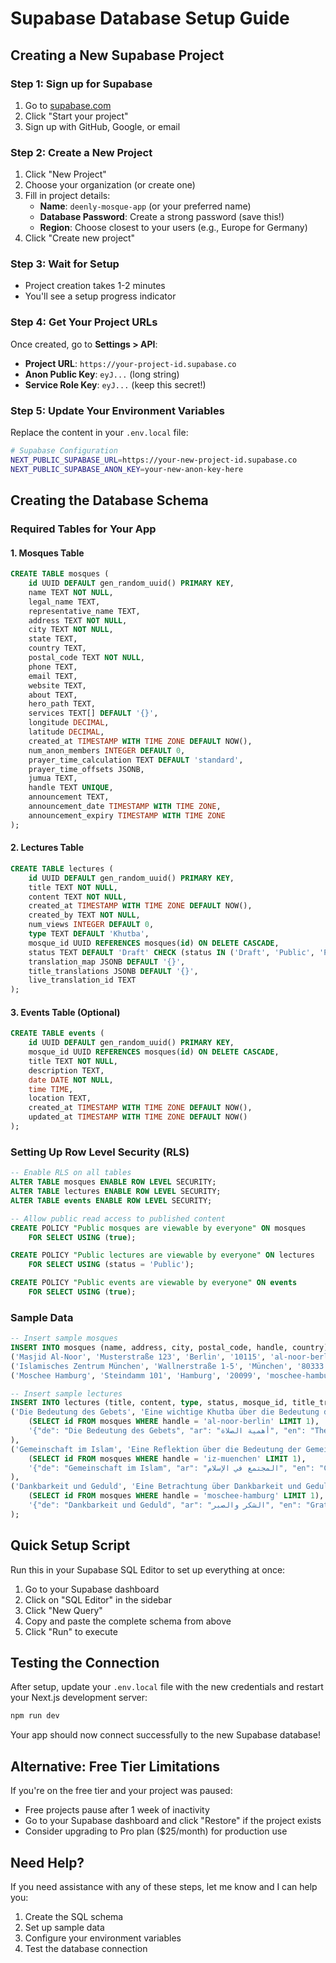# Supabase Database Setup Guide

## Creating a New Supabase Project

### Step 1: Sign up for Supabase

1. Go to [supabase.com](https://supabase.com)
2. Click "Start your project"
3. Sign up with GitHub, Google, or email

### Step 2: Create a New Project

1. Click "New Project"
2. Choose your organization (or create one)
3. Fill in project details:
   - **Name**: `deenly-mosque-app` (or your preferred name)
   - **Database Password**: Create a strong password (save this!)
   - **Region**: Choose closest to your users (e.g., Europe for Germany)
4. Click "Create new project"

### Step 3: Wait for Setup

- Project creation takes 1-2 minutes
- You'll see a setup progress indicator

### Step 4: Get Your Project URLs

Once created, go to **Settings > API**:

- **Project URL**: `https://your-project-id.supabase.co`
- **Anon Public Key**: `eyJ...` (long string)
- **Service Role Key**: `eyJ...` (keep this secret!)

### Step 5: Update Your Environment Variables

Replace the content in your `.env.local` file:

```bash
# Supabase Configuration
NEXT_PUBLIC_SUPABASE_URL=https://your-new-project-id.supabase.co
NEXT_PUBLIC_SUPABASE_ANON_KEY=your-new-anon-key-here
```

## Creating the Database Schema

### Required Tables for Your App

#### 1. Mosques Table

```sql
CREATE TABLE mosques (
    id UUID DEFAULT gen_random_uuid() PRIMARY KEY,
    name TEXT NOT NULL,
    legal_name TEXT,
    representative_name TEXT,
    address TEXT NOT NULL,
    city TEXT NOT NULL,
    state TEXT,
    country TEXT,
    postal_code TEXT NOT NULL,
    phone TEXT,
    email TEXT,
    website TEXT,
    about TEXT,
    hero_path TEXT,
    services TEXT[] DEFAULT '{}',
    longitude DECIMAL,
    latitude DECIMAL,
    created_at TIMESTAMP WITH TIME ZONE DEFAULT NOW(),
    num_anon_members INTEGER DEFAULT 0,
    prayer_time_calculation TEXT DEFAULT 'standard',
    prayer_time_offsets JSONB,
    jumua TEXT,
    handle TEXT UNIQUE,
    announcement TEXT,
    announcement_date TIMESTAMP WITH TIME ZONE,
    announcement_expiry TIMESTAMP WITH TIME ZONE
);
```

#### 2. Lectures Table

```sql
CREATE TABLE lectures (
    id UUID DEFAULT gen_random_uuid() PRIMARY KEY,
    title TEXT NOT NULL,
    content TEXT NOT NULL,
    created_at TIMESTAMP WITH TIME ZONE DEFAULT NOW(),
    created_by TEXT NOT NULL,
    num_views INTEGER DEFAULT 0,
    type TEXT DEFAULT 'Khutba',
    mosque_id UUID REFERENCES mosques(id) ON DELETE CASCADE,
    status TEXT DEFAULT 'Draft' CHECK (status IN ('Draft', 'Public', 'Private')),
    translation_map JSONB DEFAULT '{}',
    title_translations JSONB DEFAULT '{}',
    live_translation_id TEXT
);
```

#### 3. Events Table (Optional)

```sql
CREATE TABLE events (
    id UUID DEFAULT gen_random_uuid() PRIMARY KEY,
    mosque_id UUID REFERENCES mosques(id) ON DELETE CASCADE,
    title TEXT NOT NULL,
    description TEXT,
    date DATE NOT NULL,
    time TIME,
    location TEXT,
    created_at TIMESTAMP WITH TIME ZONE DEFAULT NOW(),
    updated_at TIMESTAMP WITH TIME ZONE DEFAULT NOW()
);
```

### Setting Up Row Level Security (RLS)

```sql
-- Enable RLS on all tables
ALTER TABLE mosques ENABLE ROW LEVEL SECURITY;
ALTER TABLE lectures ENABLE ROW LEVEL SECURITY;
ALTER TABLE events ENABLE ROW LEVEL SECURITY;

-- Allow public read access to published content
CREATE POLICY "Public mosques are viewable by everyone" ON mosques
    FOR SELECT USING (true);

CREATE POLICY "Public lectures are viewable by everyone" ON lectures
    FOR SELECT USING (status = 'Public');

CREATE POLICY "Public events are viewable by everyone" ON events
    FOR SELECT USING (true);
```

### Sample Data

```sql
-- Insert sample mosques
INSERT INTO mosques (name, address, city, postal_code, handle, country) VALUES
('Masjid Al-Noor', 'Musterstraße 123', 'Berlin', '10115', 'al-noor-berlin', 'Deutschland'),
('Islamisches Zentrum München', 'Wallnerstraße 1-5', 'München', '80333', 'iz-muenchen', 'Deutschland'),
('Moschee Hamburg', 'Steindamm 101', 'Hamburg', '20099', 'moschee-hamburg', 'Deutschland');

-- Insert sample lectures
INSERT INTO lectures (title, content, type, status, mosque_id, title_translations) VALUES
('Die Bedeutung des Gebets', 'Eine wichtige Khutba über die Bedeutung des täglichen Gebets im Islam...', 'Khutba', 'Public',
    (SELECT id FROM mosques WHERE handle = 'al-noor-berlin' LIMIT 1),
    '{"de": "Die Bedeutung des Gebets", "ar": "أهمية الصلاة", "en": "The Importance of Prayer"}'
),
('Gemeinschaft im Islam', 'Eine Reflektion über die Bedeutung der Gemeinschaft...', 'Khutba', 'Public',
    (SELECT id FROM mosques WHERE handle = 'iz-muenchen' LIMIT 1),
    '{"de": "Gemeinschaft im Islam", "ar": "المجتمع في الإسلام", "en": "Community in Islam"}'
),
('Dankbarkeit und Geduld', 'Eine Betrachtung über Dankbarkeit und Geduld im täglichen Leben...', 'Khutba', 'Public',
    (SELECT id FROM mosques WHERE handle = 'moschee-hamburg' LIMIT 1),
    '{"de": "Dankbarkeit und Geduld", "ar": "الشكر والصبر", "en": "Gratitude and Patience"}'
);
```

## Quick Setup Script

Run this in your Supabase SQL Editor to set up everything at once:

1. Go to your Supabase dashboard
2. Click on "SQL Editor" in the sidebar
3. Click "New Query"
4. Copy and paste the complete schema from above
5. Click "Run" to execute

## Testing the Connection

After setup, update your `.env.local` file with the new credentials and restart your Next.js development server:

```bash
npm run dev
```

Your app should now connect successfully to the new Supabase database!

## Alternative: Free Tier Limitations

If you're on the free tier and your project was paused:

- Free projects pause after 1 week of inactivity
- Go to your Supabase dashboard and click "Restore" if the project exists
- Consider upgrading to Pro plan ($25/month) for production use

## Need Help?

If you need assistance with any of these steps, let me know and I can help you:

1. Create the SQL schema
2. Set up sample data
3. Configure your environment variables
4. Test the database connection
